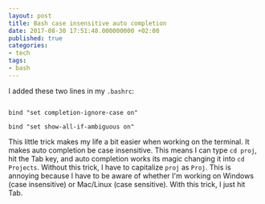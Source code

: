 ```yaml
---
layout: post
title: Bash case insensitive auto completion
date: 2017-08-30 17:51:48.000000000 +02:00
published: true
categories:
- tech
tags:
- bash
---
```


I added these two lines in my <code>.bashrc</code>:

```

bind "set completion-ignore-case on"

bind "set show-all-if-ambiguous on"

```

This little trick makes my life a bit easier when working on the terminal. It makes auto completion be case insensitive. This means I can type <code>cd proj</code>, hit the Tab key, and auto completion works its magic changing it into <code>cd Projects</code>. Without this trick, I have to capitalize <code>proj</code> as <code>Proj</code>. This is annoying because I have to be aware of whether I'm working on Windows (case insensitive) or Mac/Linux (case sensitive). With this trick, I just hit Tab.
